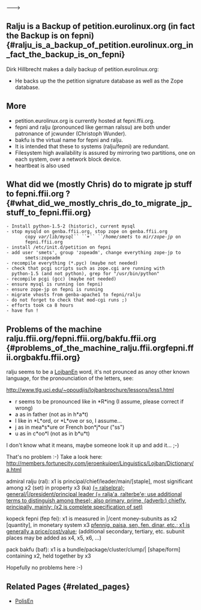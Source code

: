 \-\--\> [ ](PolisEn "wikilink")

## Ralju is a Backup of petition.eurolinux.org (in fact the Backup is on fepni) {#ralju_is_a_backup_of_petition.eurolinux.org_in_fact_the_backup_is_on_fepni}

Dirk Hillbrecht makes a daily backup of petition.eurolinux.org:

-   He backs up the the petition signature database as well as the Zope
    database.

## More

-   petition.eurolinux.org is currently hosted at fepni.ffii.org.
-   fepni and ralju (pronounced like german ralssu) are both under
    patronance of jcwunder (Christoph Wunder).
-   bakfu is the virtual name for fepni and ralju.
-   It is intended that these to systems (ralju/fepni) are redundant.
-   Filesystem high availability is assured by mirroring two partitions,
    one on each system, over a network block device.
-   heartbeat is also used

## What did we (mostly Chris) do to migrate jp stuff to fepni.ffii.org ? {#what_did_we_mostly_chris_do_to_migrate_jp_stuff_to_fepni.ffii.org}

`- Install python-1.5-2 (historic), current mysql `\
`- stop mysqld on genba.ffii.org, stop zope on genba.ffii.org`\
`       copy `*`var/lib/mysql`` ``+`` ``/home/smets`*` to `*`mir/zope-jp`*` on`\
`       fepni.ffii.org`\
`- install /etc/init.d/petition on fepni`\
`- add user 'smets', group 'zopeadm', change everything zope-jp to `\
`       smets:zopeadm`\
`- recompile everything (*.pyc) (maybe not needed)`\
`- check that pcgi scripts such as zope.cgi are running with`\
`  python-1.5 (and not python), grep for "/usr/bin/python" `\
`- recompile pcgi (gcc) (maybe not needed)`\
`- ensure mysql is running (on fepni)`\
`- ensure zope-jp on fepni is running `\
`- migrate vhosts from genba-apache1 to fepni/ralju `\
`- do not forget to check that mod-cgi runs ;)`\
`- efforts took ca 8 hours`\
`- have fun !`

## Problems of the machine ralju.ffii.org/fepni.ffii.org/bakfu.ffii.org {#problems_of_the_machine_ralju.ffii.orgfepni.ffii.orgbakfu.ffii.org}

ralju seems to be a [LojbanEn](LojbanEn "wikilink") word, it\'s not
prounced as anoy other known language, for the pronounciation of the
letters, see:

<http://www.tlg.uci.edu/~opoudjis/lojbanbrochure/lessons/less1.html>

-   r seems to be pronounced like in \*R\*ing (I assume, please correct
    if wrong)
-   a as in father (not as in h\*a\*t)
-   l like in \*L\*ord, or \*L\*ove or so, I assume\...
-   j as in mea\*s\*ure or French bon\*j\*our (\"ss\")
-   u as in c\*oo\*l (not as in b\*u\*t)

I don\'t know what it means, maybe someone look it up and add it\... ;-)

That\'s no problem :-) Take a look here:
<http://members.fortunecity.com/jeroenkuiper/Linguistics/Lojban/Dictionary/a.html>

admiral ralju (ral): x1 is principal/chief/leader/main/\[staple\], most
significant among x2 (set) in property x3 (ka) [(= ralselpra);
general/\|/president/principal leader (= ralja\'a, ralterbe\'e; use
additional terms to distinguish among these); also primary, prime,
(adverb:) chiefly, principally, mainly; (x2 is complete specification of
set)](staple "wikilink")

kopeck fepni (fep fei): x1 is measured in \|/cent money-subunits as x2
\[quantity\], in monetary system x3 [pfennig, paisa, sen, fen, dinar,
etc.; x1 is generally a price/cost/value](also "wikilink"); (additional
secondary, tertiary, etc. subunit places may be added as x4, x5, x6,
\...)

pack bakfu (baf): x1 is a bundle/package/cluster/clump/\| \[shape/form\]
containing x2, held together by x3

Hopefully no problems here :-)

## Related Pages {#related_pages}

-   [PolisEn](PolisEn "wikilink")
